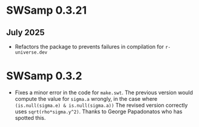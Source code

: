 # SWSamp 0.3.21

## July 2025

* Refactors the package to prevents failures in compilation for `r-universe.dev`

# SWSamp 0.3.2

* Fixes a minor error in the code for `make.swt`. The previous version would
compute the value for `sigma.a` wrongly, in the case where `(is.null(sigma.e) & is.null(sigma.a))`
The revised version correctly uses `sqrt(rho*sigma.y^2)`. Thanks to George
Papadonatos who has spotted this.
